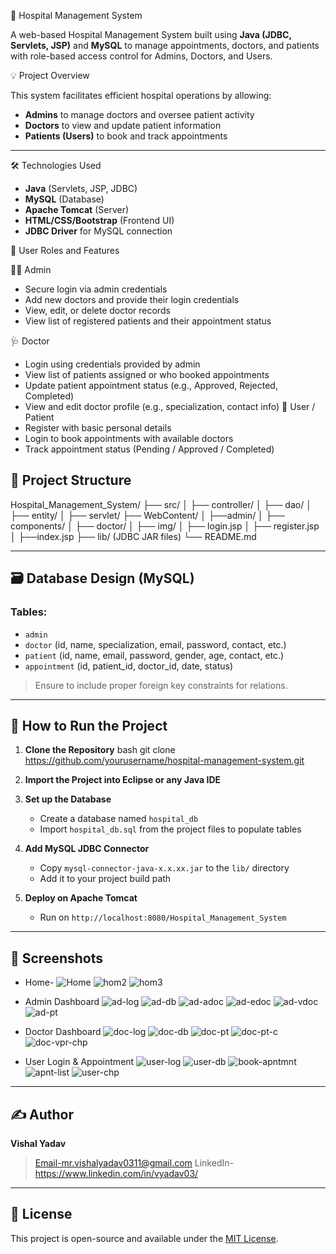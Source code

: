  🏥 Hospital Management System

A web-based Hospital Management System built using **Java (JDBC, Servlets, JSP)** and **MySQL** to manage appointments, doctors,
and patients with role-based access control for Admins, Doctors, and Users.

 💡 Project Overview

This system facilitates efficient hospital operations by allowing:
- **Admins** to manage doctors and oversee patient activity
- **Doctors** to view and update patient information
- **Patients (Users)** to book and track appointments

---

🛠️ Technologies Used

- **Java** (Servlets, JSP, JDBC)
- **MySQL** (Database)
- **Apache Tomcat** (Server)
- **HTML/CSS/Bootstrap** (Frontend UI)
- **JDBC Driver** for MySQL connection


 🔐 User Roles and Features

 👨‍⚕️ Admin
- Secure login via admin credentials
- Add new doctors and provide their login credentials
- View, edit, or delete doctor records
- View list of registered patients and their appointment status

🩺 Doctor
- Login using credentials provided by admin
- View list of patients assigned or who booked appointments
- Update patient appointment status (e.g., Approved, Rejected, Completed)
- View and edit doctor profile (e.g., specialization, contact info)
 👤 User / Patient
- Register with basic personal details
- Login to book appointments with available doctors
- Track appointment status (Pending / Approved / Completed)

## 📁 Project Structure
Hospital_Management_System/
├── src/
│ ├── controller/
│ ├── dao/
│ ├── entity/
│ ├── servlet/
├── WebContent/
│ ├──admin/
│ ├── components/
│ ├── doctor/
│ ├── img/
│ ├── login.jsp
│ ├── register.jsp
│ ├──index.jsp
├── lib/ (JDBC JAR files)
└── README.md


---

## 🗃️ Database Design (MySQL)

### Tables:
- `admin`  
- `doctor` (id, name, specialization, email, password, contact, etc.)
- `patient` (id, name, email, password, gender, age, contact, etc.)
- `appointment` (id, patient_id, doctor_id, date, status)

> Ensure to include proper foreign key constraints for relations.

---

## 🚀 How to Run the Project

1. **Clone the Repository**
   bash
   git clone https://github.com/yourusername/hospital-management-system.git


2. **Import the Project into Eclipse or any Java IDE**

3. **Set up the Database**

   * Create a database named `hospital_db`
   * Import `hospital_db.sql` from the project files to populate tables

4. **Add MySQL JDBC Connector**

   * Copy `mysql-connector-java-x.x.xx.jar` to the `lib/` directory
   * Add it to your project build path

5. **Deploy on Apache Tomcat**

   * Run on `http://localhost:8080/Hospital_Management_System`

---

## 📸 Screenshots
* Home-
![Home](https://github.com/user-attachments/assets/aeef9769-22db-4258-a1cf-20fc03f2f93f)
![hom2](https://github.com/user-attachments/assets/b2e08c37-82c4-4d87-a606-96587e647be2)
![hom3](https://github.com/user-attachments/assets/f5c2748b-cf31-4398-b931-d9a5a805459b)

* Admin Dashboard
  ![ad-log](https://github.com/user-attachments/assets/b857632f-cd40-4dd1-85fe-4b1c46b49953)
![ad-db](https://github.com/user-attachments/assets/aba07dd7-473c-440f-8b65-49283ec3ab27)
![ad-adoc](https://github.com/user-attachments/assets/5d6dfcea-5573-4b2f-aa9a-267d6032cbfe)
![ad-edoc](https://github.com/user-attachments/assets/16f09e25-29f4-48e9-8bd2-60732c14ccb8)
![ad-vdoc](https://github.com/user-attachments/assets/ac1b66e8-10fa-466f-9212-48bc3193ea6d)
![ad-pt](https://github.com/user-attachments/assets/9df5fb80-d7f6-4976-bd41-e59c107bc1df)

* Doctor Dashboard
  ![doc-log](https://github.com/user-attachments/assets/4d4c6f5c-36c8-40b9-ab58-4ee1789a09b3)
![doc-db](https://github.com/user-attachments/assets/43aaff26-1685-44ff-81ea-636d225b9d7a)
![doc-pt](https://github.com/user-attachments/assets/0f00718b-8454-47f0-b015-b831ddd4385b)
![doc-pt-c](https://github.com/user-attachments/assets/d1b55a0b-d154-482e-939f-96826d67d6d4)
![doc-vpr-chp](https://github.com/user-attachments/assets/8ff734e6-b7ba-44f1-b93f-82b236f67972)
* User Login & Appointment
  ![user-log](https://github.com/user-attachments/assets/ba7ad266-48b2-4c9a-8f59-d75d97e87a18)
   ![user-db](https://github.com/user-attachments/assets/3bcddbd5-c616-45c6-b1c4-8c6ee4875037)
  ![book-apntmnt](https://github.com/user-attachments/assets/d50790d7-b38f-4453-8490-d250e600b78b)
![apnt-list](https://github.com/user-attachments/assets/87946a08-23c8-40ea-8a84-97427f99f6ab)
![user-chp](https://github.com/user-attachments/assets/76cc1104-8ac8-4c41-a77c-a3ff5cda5dff)

---

## ✍️ Author

**Vishal Yadav**
>Email-mr.vishalyadav0311@gmail.com
>LinkedIn-https://www.linkedin.com/in/vyadav03/
---

## 📃 License

This project is open-source and available under the [MIT License](LICENSE).
